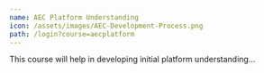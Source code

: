 ```yaml
---
name: AEC Platform Understanding
icon: /assets/images/AEC-Development-Process.png
path: /login?course=aecplatform
---
```

This course will help in developing initial platform understanding...